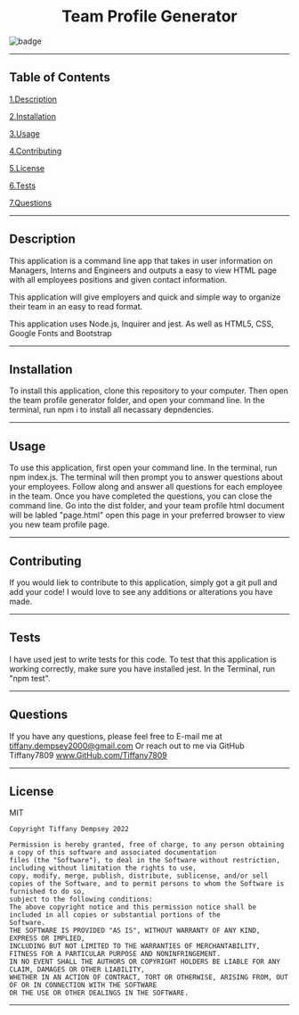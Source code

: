  <h1 align="center">Team Profile Generator</h1>
  
  ![badge](https://img.shields.io/badge/license-MIT-brightgreen)
  ***

  ## Table of Contents

  <a href="#description">1.Description </a>

  <a href="#install">2.Installation </a>

  <a href="#use">3.Usage </a>

  <a href="#contribute">4.Contributing </a>

  <a href="#license">5.License </a> 

  <a href="#test">6.Tests </a>

  <a href="#questions">7.Questions </a>
  ***


  <h2 id="describe">Description</h2>

  This application is a command line app that takes in user information on Managers, Interns and Engineers and outputs a easy to view HTML page with all employees positions and given contact information.

  This application will give employers and quick and simple way to organize their team in an easy to read format.

  This application uses Node.js, Inquirer and jest. As well as HTML5, CSS, Google Fonts and Bootstrap

  
  ***

  <h2 id="install">Installation</h2>
  To install this application, clone this repository to your computer.
  Then open the team profile generator folder, and open your command line.
  In the terminal, run npm i to install all necassary depndencies.

  
  ***

  <h2 id="use">Usage</h2>

  To use this application, first open your command line.
  In the terminal, run npm index.js.
  The terminal will then prompt you to answer questions about your employees.
  Follow along and answer all questions for each employee in the team. 
  Once you have completed the questions, you can close the command line.
  Go into the dist folder, and your team profile html document will be labled "page.html"
  open this page in your preferred browser to view you new team profile page.

  
  ***
      
  <h2 id="contribute">Contributing</h2>

  If you would liek to contribute to this application, simply got a git pull and add your code! I would love to see any additions or alterations you have made.
  ***

  <h2 id="test"> Tests </h2>
  I have used jest to write tests for this code.
  To test that this application is working correctly, make sure you have installed jest.
  In the Terminal, run "npm test".

  ***


  <h2 id="questions">Questions</h2>

  If you have any questions, please feel free to E-mail me at tiffany.dempsey2000@gmail.com
  Or reach out to me via GitHub
  Tiffany7809
  www.GitHub.com/Tiffany7809

  ***


  <h2 id="license">License</h2>
  MIT
  
    Copyright Tiffany Dempsey 2022

    Permission is hereby granted, free of charge, to any person obtaining a copy of this software and associated documentation 
    files (the "Software"), to deal in the Software without restriction, including without limitation the rights to use, 
    copy, modify, merge, publish, distribute, sublicense, and/or sell copies of the Software, and to permit persons to whom the Software is furnished to do so, 
    subject to the following conditions:
    The above copyright notice and this permission notice shall be included in all copies or substantial portions of the 
    Software.
    THE SOFTWARE IS PROVIDED "AS IS", WITHOUT WARRANTY OF ANY KIND, EXPRESS OR IMPLIED, 
    INCLUDING BUT NOT LIMITED TO THE WARRANTIES OF MERCHANTABILITY, FITNESS FOR A PARTICULAR PURPOSE AND NONINFRINGEMENT. 
    IN NO EVENT SHALL THE AUTHORS OR COPYRIGHT HOLDERS BE LIABLE FOR ANY CLAIM, DAMAGES OR OTHER LIABILITY, 
    WHETHER IN AN ACTION OF CONTRACT, TORT OR OTHERWISE, ARISING FROM, OUT OF OR IN CONNECTION WITH THE SOFTWARE 
    OR THE USE OR OTHER DEALINGS IN THE SOFTWARE.
    


  ***
  
